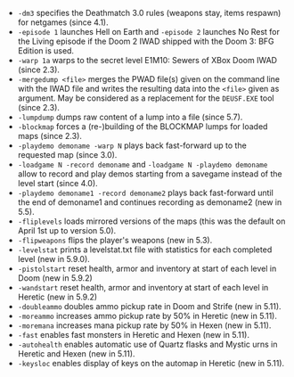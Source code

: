 - `-dm3` specifies the Deathmatch 3.0 rules (weapons stay, items respawn) for netgames (since 4.1).
- `-episode 1` launches Hell on Earth and `-episode 2` launches No Rest for the Living episode if the Doom 2 IWAD shipped with the Doom 3: BFG Edition is used.
- `-warp 1a` warps to the secret level E1M10: Sewers of XBox Doom IWAD (since 2.3).
- `-mergedump <file>` merges the PWAD file(s) given on the command line with the IWAD file and writes the resulting data into the `<file>` given as argument. May be considered as a replacement for the `DEUSF.EXE` tool (since 2.3).
- `-lumpdump` dumps raw content of a lump into a file (since 5.7).
- `-blockmap` forces a (re-)building of the BLOCKMAP lumps for loaded maps (since 2.3).
- `-playdemo demoname -warp N` plays back fast-forward up to the requested map (since 3.0).
- `-loadgame N -record demoname` and `-loadgame N -playdemo demoname` allow to record and play demos starting from a savegame instead of the level start (since 4.0).
- `-playdemo demoname1 -record demoname2` plays back fast-forward until the end of demoname1 and continues recording as demoname2 (new in 5.5).
- `-fliplevels` loads mirrored versions of the maps (this was the default on April 1st up to version 5.0).
- `-flipweapons` flips the player's weapons (new in 5.3).
- `-levelstat` prints a levelstat.txt file with statistics for each completed level (new in 5.9.0).
- `-pistolstart` reset health, armor and inventory at start of each level in Doom (new in 5.9.2)
- `-wandstart` reset health, armor and inventory at start of each level in Heretic (new in 5.9.2)
- `-doubleammo` doubles ammo pickup rate in Doom and Strife (new in 5.11).
- `-moreammo` increases ammo pickup rate by 50% in Heretic (new in 5.11).
- `-moremana` increases mana pickup rate by 50% in Hexen (new in 5.11).
- `-fast` enables fast monsters in Heretic and Hexen (new in 5.11).
- `-autohealth` enables automatic use of Quartz flasks and Mystic urns in Heretic and Hexen (new in 5.11).
- `-keysloc` enables display of keys on the automap in Heretic (new in 5.11).

